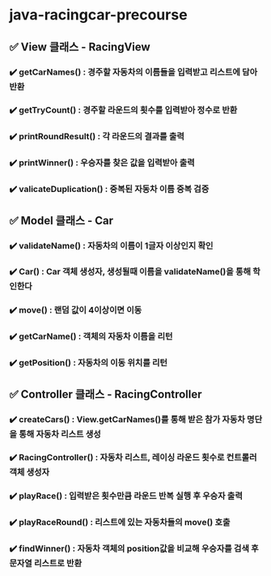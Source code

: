 # java-racingcar-precourse
## ✅ View 클래스 - RacingView
### ✔️ getCarNames() : 경주할 자동차의 이름들을 입력받고 리스트에 담아 반환
### ✔️ getTryCount() : 경주할 라운드의 횟수를 입력받아 정수로 반환
### ✔️ printRoundResult() : 각 라운드의 결과를 출력
### ✔️ printWinner() : 우승자를 찾은 값을 입력받아 출력
### ✔️ valicateDuplication() : 중복된 자동차 이름 중복 검증

## ✅ Model 클래스 - Car
### ✔️ validateName() : 자동차의 이름이 1글자 이상인지 확인
### ✔️ Car() : Car 객체 생성자, 생성될때 이름을 validateName()을 통해 학인한다
### ✔️ move() : 랜덤 값이 4이상이면 이동
### ✔️ getCarName() : 객체의 자동차 이름을 리턴
### ✔️ getPosition() : 자동차의 이동 위치를 리턴

## ✅ Controller 클래스 - RacingController
### ✔️ createCars() : View.getCarNames()를 통해 받은 참가 자동차 명단을 통해 자동차 리스트 생성
### ✔️ RacingController() : 자동차 리스트, 레이싱 라운드 횟수로 컨트롤러 객체 생성자
### ✔️ playRace() : 입력받은 횟수만큼 라운드 반복 실행 후 우승자 출력
### ✔️ playRaceRound() : 리스트에 있는 자동차들의 move() 호출
### ✔️ findWinner() : 자동차 객체의 position값을 비교해 우승자를 검색 후 문자열 리스트로 반환

